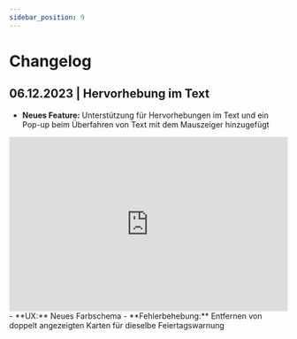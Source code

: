```yaml
---
sidebar_position: 9
---
```


# Changelog

## 06.12.2023 | Hervorhebung im Text

- **Neues Feature:** Unterstützung für Hervorhebungen im Text und ein Pop-up beim
  Überfahren von Text mit dem Mauszeiger hinzugefügt

<iframe width="100%" height="315" src="https://www.youtube.com/embed/JRVLRFX45qE?si=-JqGLF4jzqyhYgVO&amp;controls=0" title="YouTube video player" frameborder="0" allow="accelerometer; autoplay; clipboard-write; encrypted-media; gyroscope; picture-in-picture; web-share" allowfullscreen></iframe>
- **UX:** Neues Farbschema
- **Fehlerbehebung:** Entfernen von doppelt angezeigten Karten für dieselbe
Feiertagswarnung
